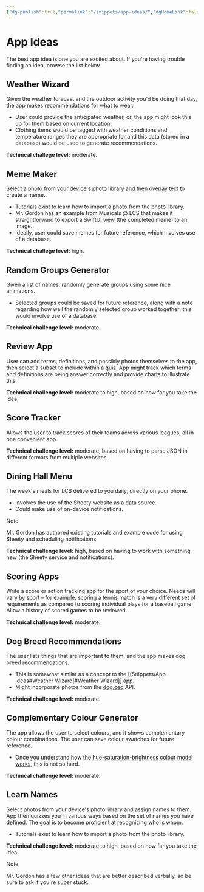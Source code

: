 ```yaml
---
{"dg-publish":true,"permalink":"/snippets/app-ideas/","dgHomeLink":false}
---
```


# App Ideas

The best app idea is one you are excited about. If you're having trouble finding an idea, browse the list below.

## Weather Wizard

Given the weather forecast and the outdoor activity you'd be doing that day, the app makes recommendations for what to wear.

- User could provide the anticipated weather, or, the app might look this up for them based on current location.
- Clothing items would be tagged with weather conditions and temperature ranges they are appropriate for and this data (stored in a database) would be used to generate recommendations.

**Technical challege level:** moderate.

## Meme Maker

Select a photo from your device's photo library and then overlay text to create a meme.

- Tutorials exist to learn how to import a photo from the photo library.
- Mr. Gordon has an example from Musicals @ LCS that makes it straightforward to export a SwiftUI view (the completed meme) to an image.
- Ideally, user could save memes for future reference, which involves use of a database.

**Technical challege level:** high.

## Random Groups Generator

Given a list of names, randomly generate groups using some nice animations.

- Selected groups could be saved for future reference, along with a note regarding how well the randomly selected group worked together; this would involve use of a database.

**Technical challenge level:** moderate.

## Review App

User can add terms, definitions, and possibly photos themselves to the app, then select a subset to include within a quiz. App might track which terms and definitions are being answer correctly and provide charts to illustrate this.

**Technical challenge level:** moderate to high, based on how far you take the idea.

## Score Tracker

Allows the user to track scores of their teams across various leagues, all in one convenient app.

**Technical challenge level:** moderate, based on having to parse JSON in different formats from multiple websites.

## Dining Hall Menu

The week's meals for LCS delivered to you daily, directly on your phone.

- Involves the use of the Sheety website as a data source.
- Could make use of on-device notifications.

> [!NOTE]
> Mr. Gordon has authored existing tutorials and example code for using Sheety and scheduling notifications.

**Technical challenge level:** high, based on having to work with something new (the Sheety service and notifications).

## Scoring Apps

Write a score or action tracking app for the sport of your choice. Needs will vary by sport – for example, scoring a tennis match is a very different set of requirements as compared to scoring individual plays for a baseball game. Allow a history of scored games to be reviewed.

**Technical challenge level:** moderate.

## Dog Breed Recommendations

The user lists things that are important to them, and the app makes dog breed recommendations.

- This is somewhat similar as a concept to the [[Snippets/App Ideas#Weather Wizard\|#Weather Wizard]] app.
- Might incorporate photos from the [dog.ceo](https://dog.ceo/dog-api/) API.

**Technical challenge level:** moderate.

## Complementary Colour Generator

The app allows the user to select colours, and it shows complementary colour combinations. The user can save colour swatches for future reference.

- Once you understand how the [hue-saturation-brightness colour model works](https://www.russellgordon.ca/lcs/HSB_Color_Model_Summary_Swift.pdf), this is not so hard.

**Technical challenge level:** moderate.

## Learn Names

Select photos from your device's photo library and assign names to them. App then quizzes you in various ways based on the set of names you have defined. The goal is to become proficient at recognizing who is whom.

- Tutorials exist to learn how to import a photo from the photo library.

**Technical challenge level:** moderate to high, based on how far you take the idea.


> [!NOTE]
> Mr. Gordon has a few other ideas that are better described verbally, so be sure to ask if you're super stuck.